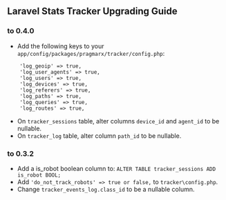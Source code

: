 ## Laravel Stats Tracker Upgrading Guide

### to 0.4.0

- Add the following keys to your `app/config/packages/pragmarx/tracker/config.php`:

```
	'log_geoip' => true,
	'log_user_agents' => true,
	'log_users' => true,
	'log_devices' => true,
	'log_referers' => true,
	'log_paths' => true,
	'log_queries' => true,
	'log_routes' => true,
```

- On `tracker_sessions` table, alter columns `device_id` and `agent_id` to be nullable.
- On `tracker_log` table, alter column `path_id` to be nullable.

### to 0.3.2

- Add a is_robot boolean column to: `ALTER TABLE tracker_sessions ADD is_robot BOOL;`
- Add `'do_not_track_robots' => true or false,` to `tracker\config.php`.
- Change `tracker_events_log.class_id` to be a nullable column.
